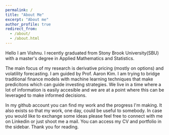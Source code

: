 ```yaml
---
permalink: /
title: "About Me"
excerpt: "About me"
author_profile: true
redirect_from: 
  - /about/
  - /about.html
---
```


  
  Hello I am Vishnu. I recently graduated from Stony Brook University(SBU) with a master's degree in Applied Mathematics and Statistics. 
  
  The main focus of my research is derivative pricing (mostly on options) and volatility forecasting. I am guided by Prof. Aaron Kim. I am trying to bridge traditional finance models with machine learning techniques that make predicitons which can guide investing strategies. We live in a time where a lot of information is easily accesible and we are at a point where this can be leveraged to make informed decisions. 
  
  
  In my github account you can find my work and the progress I'm making. It also exists so that my work, one day, could be useful to somebody. In case you would like to exchange some ideas please feel free to connect with me on Linkedin or just shoot me a mail. You can access my CV and portfolio in the sidebar.  Thank you for reading.  

